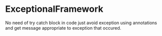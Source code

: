 # ExceptionalFramework
No need of try catch block in code just avoid exception using annotations and get message appropriate to exception that occured.
